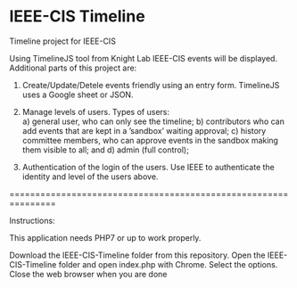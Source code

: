 # IEEE-CIS Timeline

  Timeline project for IEEE-CIS

  Using TimelineJS tool from Knight Lab IEEE-CIS events will be displayed. Additional parts of this project are:


  1) Create/Update/Detele events friendly using an entry form. TimelineJS uses a Google sheet or JSON.

  2) Manage levels of users. Types of users:  
          a) general user, who can only see the timeline;
          b) contributors who can add events that are kept in a ’sandbox’ waiting approval;
          c) history committee members, who can approve events in the sandbox making them visible to all; and
          d) admin (full control);

  3) Authentication of the login of the users. Use IEEE to authenticate the identity and level of the users above.

  ===============================================================

  Instructions:

  This application needs PHP7 or up to work properly.

  Download the IEEE-CIS-Timeline folder from this repository.
  Open the IEEE-CIS-Timeline folder and open index.php with Chrome.
  Select the options.
  Close the web browser when you are done
